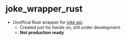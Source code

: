 # joke_wrapper_rust
- Unoffical Rust wrapper for [joke api](https://jokeapi.dev/).
    - Created just for hands on, still under development.
    - **Not production ready**

